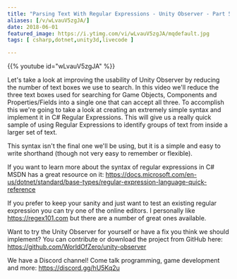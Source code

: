 ```yaml
---
title: "Parsing Text With Regular Expressions - Unity Observer - Part 5"
aliases: [/v/wLvauV5zgJA/]
date: 2018-06-01
featured_image: https://i.ytimg.com/vi/wLvauV5zgJA/mqdefault.jpg
tags: [ csharp,dotnet,unity3d,livecode ]

---
```


{{% youtube id="wLvauV5zgJA" %}}

Let's take a look at improving the usability of Unity Observer by reducing the number of text boxes we use to search. In this video we'll reduce the three text boxes used for searching for Game Objects, Components and Properties/Fields into a single one that can accept all three. To accomplish this we're going to take a look at creating an extremely simple syntax and implement it in C# Regular Expressions. This will give us a really quick sample of using Regular Expressions to identify groups of text from inside a larger set of text.

This syntax isn't the final one we'll be using, but it is a simple and easy to write shorthand (though not very easy to remember or flexible).

If you want to learn more about the syntax of regular expressions in C# MSDN has a great resource on it: https://docs.microsoft.com/en-us/dotnet/standard/base-types/regular-expression-language-quick-reference

If you prefer to keep your sanity and just want to test an existing regular expression you can try one of the online editors. I personally like https://regex101.com but there are a number of great ones available.

Want to try the Unity Observer for yourself or have a fix you think we should implement? You can contribute or download the project from GitHub here: https://github.com/WorldOfZero/unity-observer

We have a Discord channel! Come talk programming, game development and more: https://discord.gg/hU5Kq2u